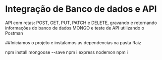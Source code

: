 # Integração de Banco de dados e API

API com retas: POST, GET, PUT, PATCH e DELETE, gravando e retornando informações do banco de dados MONGO e teste de API utilizando o Postman

##Iniciamos o projeto  e instalamos as dependencias na pasta Raiz

npm install mongoose --save
npm i express nodemon 
npm i 



